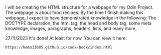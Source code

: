 I will be creating the HTML structure for a webpage for my Odin Project.
The webpage is about food recipes.
By the time I finish making this webpage, I expect to have demonstrated knowledge in the following:
The DOCTYPE declaration, the html tag, the head and body tag, some meta knowledge, images, paragraphs, headers, lists, and many more.

27/11/2023 
It's done! At least for now. You can view it here:
~~~~~~~~~~~~~~~~~~~~~~
https://kemo13085.github.io/cook-book/index.html
